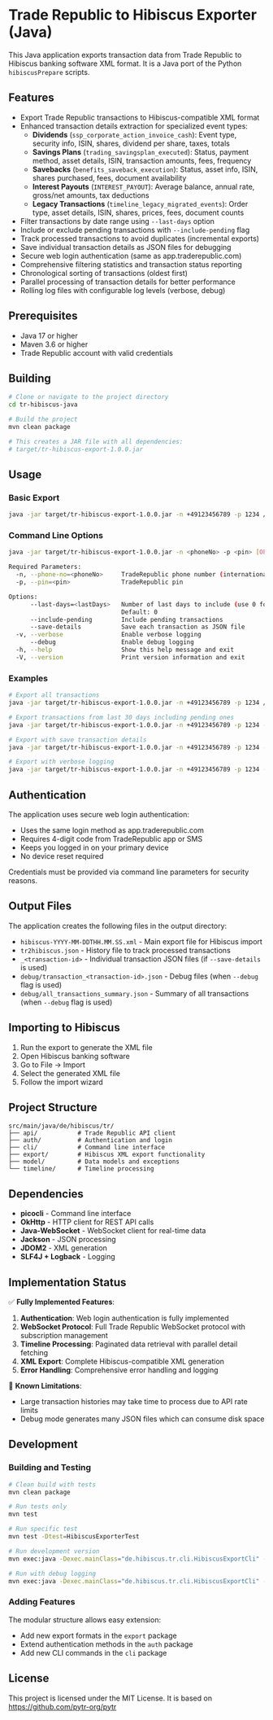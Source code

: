 # Trade Republic to Hibiscus Exporter (Java)

This Java application exports transaction data from Trade Republic to Hibiscus banking software XML format. It is a Java port of the Python `hibiscusPrepare` scripts.

## Features

- Export Trade Republic transactions to Hibiscus-compatible XML format
- Enhanced transaction details extraction for specialized event types:
  - **Dividends** (`ssp_corporate_action_invoice_cash`): Event type, security info, ISIN, shares, dividend per share, taxes, totals
  - **Savings Plans** (`trading_savingsplan_executed`): Status, payment method, asset details, ISIN, transaction amounts, fees, frequency
  - **Savebacks** (`benefits_saveback_execution`): Status, asset info, ISIN, shares purchased, fees, document availability
  - **Interest Payouts** (`INTEREST_PAYOUT`): Average balance, annual rate, gross/net amounts, tax deductions
  - **Legacy Transactions** (`timeline_legacy_migrated_events`): Order type, asset details, ISIN, shares, prices, fees, document counts
- Filter transactions by date range using `--last-days` option
- Include or exclude pending transactions with `--include-pending` flag
- Track processed transactions to avoid duplicates (incremental exports)
- Save individual transaction details as JSON files for debugging
- Secure web login authentication (same as app.traderepublic.com)
- Comprehensive filtering statistics and transaction status reporting
- Chronological sorting of transactions (oldest first)
- Parallel processing of transaction details for better performance
- Rolling log files with configurable log levels (verbose, debug)

## Prerequisites

- Java 17 or higher
- Maven 3.6 or higher
- Trade Republic account with valid credentials

## Building

```bash
# Clone or navigate to the project directory
cd tr-hibiscus-java

# Build the project
mvn clean package

# This creates a JAR file with all dependencies:
# target/tr-hibiscus-export-1.0.0.jar
```

## Usage

### Basic Export

```bash
java -jar target/tr-hibiscus-export-1.0.0.jar -n +49123456789 -p 1234 /path/to/output
```

### Command Line Options

```bash
java -jar target/tr-hibiscus-export-1.0.0.jar -n <phoneNo> -p <pin> [OPTIONS] OUTPUT_DIRECTORY

Required Parameters:
  -n, --phone-no=<phoneNo>     TradeRepublic phone number (international format)
  -p, --pin=<pin>              TradeRepublic pin

Options:
      --last-days=<lastDays>   Number of last days to include (use 0 for all days)
                               Default: 0
      --include-pending        Include pending transactions
      --save-details           Save each transaction as JSON file
  -v, --verbose                Enable verbose logging
      --debug                  Enable debug logging
  -h, --help                   Show this help message and exit
  -V, --version                Print version information and exit
```

### Examples

```bash
# Export all transactions
java -jar target/tr-hibiscus-export-1.0.0.jar -n +49123456789 -p 1234 /home/user/hibiscus-export

# Export transactions from last 30 days including pending ones
java -jar target/tr-hibiscus-export-1.0.0.jar -n +49123456789 -p 1234 --last-days 30 --include-pending /home/user/hibiscus-export

# Export with save transaction details
java -jar target/tr-hibiscus-export-1.0.0.jar -n +49123456789 -p 1234 --save-details /home/user/hibiscus-export

# Export with verbose logging
java -jar target/tr-hibiscus-export-1.0.0.jar -n +49123456789 -p 1234 --verbose /home/user/hibiscus-export
```

## Authentication

The application uses secure web login authentication:

- Uses the same login method as app.traderepublic.com
- Requires 4-digit code from TradeRepublic app or SMS
- Keeps you logged in on your primary device
- No device reset required

Credentials must be provided via command line parameters for security reasons.

## Output Files

The application creates the following files in the output directory:

- `hibiscus-YYYY-MM-DDTHH.MM.SS.xml` - Main export file for Hibiscus import
- `tr2hibiscus.json` - History file to track processed transactions
- `_<transaction-id>` - Individual transaction JSON files (if `--save-details` is used)
- `debug/transaction_<transaction-id>.json` - Debug files (when `--debug` flag is used)
- `debug/all_transactions_summary.json` - Summary of all transactions (when `--debug` flag is used)


## Importing to Hibiscus

1. Run the export to generate the XML file
2. Open Hibiscus banking software
3. Go to File → Import
4. Select the generated XML file
5. Follow the import wizard

## Project Structure

```
src/main/java/de/hibiscus/tr/
├── api/           # Trade Republic API client
├── auth/          # Authentication and login
├── cli/           # Command line interface
├── export/        # Hibiscus XML export functionality
├── model/         # Data models and exceptions
└── timeline/      # Timeline processing
```

## Dependencies

- **picocli** - Command line interface
- **OkHttp** - HTTP client for REST API calls
- **Java-WebSocket** - WebSocket client for real-time data
- **Jackson** - JSON processing
- **JDOM2** - XML generation
- **SLF4J + Logback** - Logging

## Implementation Status

✅ **Fully Implemented Features**:

1. **Authentication**: Web login authentication is fully implemented
2. **WebSocket Protocol**: Full Trade Republic WebSocket protocol with subscription management
3. **Timeline Processing**: Paginated data retrieval with parallel detail fetching
4. **XML Export**: Complete Hibiscus-compatible XML generation
5. **Error Handling**: Comprehensive error handling and logging

🔧 **Known Limitations**:

- Large transaction histories may take time to process due to API rate limits
- Debug mode generates many JSON files which can consume disk space

## Development

### Building and Testing

```bash
# Clean build with tests
mvn clean package

# Run tests only
mvn test

# Run specific test
mvn test -Dtest=HibiscusExporterTest

# Run development version
mvn exec:java -Dexec.mainClass="de.hibiscus.tr.cli.HibiscusExportCli" -Dexec.args="-n +49123456789 -p 1234 /path/to/output"

# Run with debug logging
mvn exec:java -Dexec.mainClass="de.hibiscus.tr.cli.HibiscusExportCli" -Dexec.args="-n +49123456789 -p 1234 --debug /path/to/output"
```

### Adding Features

The modular structure allows easy extension:

- Add new export formats in the `export` package
- Extend authentication methods in the `auth` package
- Add new CLI commands in the `cli` package

## License

This project is licensed under the MIT License.
It is based on https://github.com/pytr-org/pytr


